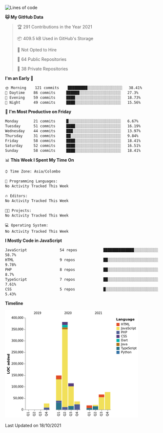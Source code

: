 
<!--START_SECTION:waka-->
![Lines of code](https://img.shields.io/badge/From%20Hello%20World%20I%27ve%20Written-895244%20lines%20of%20code-blue)

**🐱 My GitHub Data** 

> 🏆 291 Contributions in the Year 2021
 > 
> 📦 409.5 kB Used in GitHub's Storage 
 > 
> 🚫 Not Opted to Hire
 > 
> 📜 64 Public Repositories 
 > 
> 🔑 38 Private Repositories  
 > 
**I'm an Early 🐤** 

```text
🌞 Morning    121 commits    █████████░░░░░░░░░░░░░░░░   38.41% 
🌆 Daytime    86 commits     ██████░░░░░░░░░░░░░░░░░░░   27.3% 
🌃 Evening    59 commits     ████░░░░░░░░░░░░░░░░░░░░░   18.73% 
🌙 Night      49 commits     ████░░░░░░░░░░░░░░░░░░░░░   15.56%

```
📅 **I'm Most Productive on Friday** 

```text
Monday       21 commits     █░░░░░░░░░░░░░░░░░░░░░░░░   6.67% 
Tuesday      51 commits     ████░░░░░░░░░░░░░░░░░░░░░   16.19% 
Wednesday    44 commits     ███░░░░░░░░░░░░░░░░░░░░░░   13.97% 
Thursday     31 commits     ██░░░░░░░░░░░░░░░░░░░░░░░   9.84% 
Friday       58 commits     ████░░░░░░░░░░░░░░░░░░░░░   18.41% 
Saturday     52 commits     ████░░░░░░░░░░░░░░░░░░░░░   16.51% 
Sunday       58 commits     ████░░░░░░░░░░░░░░░░░░░░░   18.41%

```


📊 **This Week I Spent My Time On** 

```text
⌚︎ Time Zone: Asia/Colombo

💬 Programming Languages: 
No Activity Tracked This Week

🔥 Editors: 
No Activity Tracked This Week

🐱‍💻 Projects: 
No Activity Tracked This Week

💻 Operating System: 
No Activity Tracked This Week

```

**I Mostly Code in JavaScript** 

```text
JavaScript               54 repos            ██████████████░░░░░░░░░░░   58.7% 
HTML                     9 repos             ██░░░░░░░░░░░░░░░░░░░░░░░   9.78% 
PHP                      8 repos             ██░░░░░░░░░░░░░░░░░░░░░░░   8.7% 
TypeScript               7 repos             ██░░░░░░░░░░░░░░░░░░░░░░░   7.61% 
CSS                      5 repos             █░░░░░░░░░░░░░░░░░░░░░░░░   5.43%

```


**Timeline**

![Chart not found](https://raw.githubusercontent.com/ccweerasinghe1994/ccweerasinghe1994/master/charts/bar_graph.png) 


 Last Updated on 18/10/2021
<!--END_SECTION:waka-->
